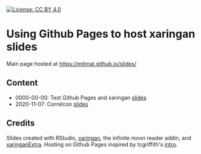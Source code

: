 [![License: CC BY 4.0](https://img.shields.io/badge/License-CC%20BY%204.0-lightgrey.svg)](https://creativecommons.org/licenses/by/4.0/)

# Using Github Pages to host xaringan slides

Main page hosted at <https://mitmat.github.io/slides/>

## Content

-   0000-00-00: Test Github Pages and xaringan [slides](https://mitmat.github.io/slides/0000-00-00-test/test-gh)
-   2020-11-07: Correlcon [slides](/2020-11-07-correlcon/intro-spatial-r)

## Credits

Slides created with RStudio, [xaringan](https://slides.yihui.org/xaringan/), the infinite moon reader addin, and [xaringanExtra](https://pkg.garrickadenbuie.com/xaringanExtra/). Hosting on Github Pages inspired by tcgriffith's [intro](https://github.com/tcgriffith/xaringan_gh).
